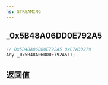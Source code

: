 ```yaml
---
ns: STREAMING
---
```

## _0x5B48A06DD0E792A5

```c
// 0x5B48A06DD0E792A5 0xC7A3D279
Any _0x5B48A06DD0E792A5();
```


## 返回值
